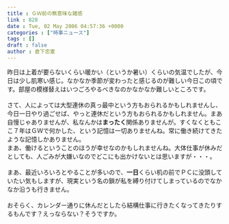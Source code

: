 ```yaml
---
title : ＧＷ前の無意味な雑感
link : 828
date : Tue, 02 May 2006 04:57:36 +0000
categories : ["時事ニュース"]
tags : []
draft : false
author : 倉下忠憲
---
```


昨日は上着が要らないくらい暖かい（というか暑い）くらいの気温でしたが、今日は少し肌寒い感じ。なかなか季節が変わったと感じるのが難しい今日この頃です。部屋の模様替えはいつごろやるべきなのかなかなか難しいところです。<BR><BR>さて、人によっては大型連休の真っ最中という方もおられるかもしれませんし、今日一日やり過ごせば、やっと連休だという方もおられるかもしれません。まあ自慢じゃありませんが、私なんかは<B>まったく</B>関係ありませんが。すくなくともここ７年はＧＷで何かした、という記憶は一切ありませんね。常に働き続けてきたような記憶しかありません。<BR>まあ、働けるということのほうが幸せなのかもしれませんね。大体仕事が休みだとしても、人ごみが大嫌いなのでどこにも出かけないとは思いますが・・・。<BR><BR>まあ、最近いろいろとやることが多いので、<B>一日</B>くらい机の前でＰＣに没頭していたい気もしますが、現実という名の鎖が私を縛り付けてしまっているのでなかなか沿うも行きません。<BR><BR>おそらく、カレンダー通りに休んだとしたら結構仕事に行きたくなってきたりするもんです？えっならない？そうですか。<br><br>
